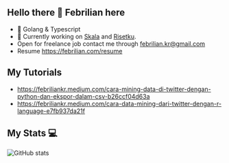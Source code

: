 ## Hello there 👋 Febrilian here

- 🚀 Golang & Typescript
- 🔭 Currently working on [Skala](https://skala.co.id) and [Risetku](https://risetku.com).
- Open for freelance job contact me through febrilian.kr@gmail.com
- Resume https://febrilian.com/resume

## My Tutorials
- https://febriliankr.medium.com/cara-mining-data-di-twitter-dengan-python-dan-ekspor-dalam-csv-b26ccf04d63a
- https://febriliankr.medium.com/cara-data-mining-dari-twitter-dengan-r-language-e7fb937da21f

## My Stats 💻

![GitHub stats](https://github-readme-stats.vercel.app/api?username=febriliankr&show_icons=true&theme=tokyonight)
